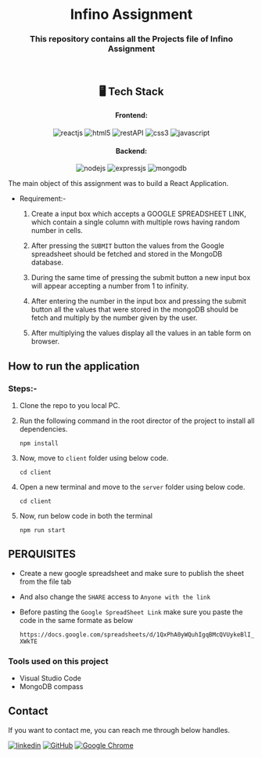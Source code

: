 <h1 align="center">Infino Assignment</h1>

<h3 align="center">This repository contains all the Projects file of Infino Assignment</h3>

<br />

<h2 align="center">🖥️ Tech Stack</h2>


<h4 align="center">Frontend:</h4>

<p align="center">
  <img src="https://img.shields.io/badge/react-%2320232a.svg?style=for-the-badge&logo=react&logoColor=%2361DAFB" alt="reactjs" />
  <img src="https://img.shields.io/badge/HTML5-E34F26?style=for-the-badge&logo=html5&logoColor=white" alt="html5" />
  <img src="https://img.shields.io/badge/Rest_API-02303A?style=for-the-badge&logo=react-router&logoColor=white" alt="restAPI" />
  <img src="https://img.shields.io/badge/CSS3-1572B6?style=for-the-badge&logo=css3&logoColor=white" alt="css3" />
  <img src="https://img.shields.io/badge/JavaScript-323330?style=for-the-badge&logo=javascript&logoColor=F7DF1E" alt="javascript" />
</p>


<h4 align="center">Backend:</h4>

<p align="center">
  <img src="https://img.shields.io/badge/Node.js-339933?style=for-the-badge&logo=nodedotjs&logoColor=white" alt="nodejs" />
  <img src="https://img.shields.io/badge/Express.js-000000?style=for-the-badge&logo=express&logoColor=white" alt="expressjs" />
  <img src="https://img.shields.io/badge/MongoDB-4EA94B?style=for-the-badge&logo=mongodb&logoColor=white" alt="mongodb" />
</p>

The main object of this assignment was to build a React Application.

- Requirement:-

    1. Create a input box which accepts a GOOGLE SPREADSHEET LINK, which contain a single column with multiple rows having random number in cells. 

    2. After pressing the `SUBMIT` button the values from the Google spreadsheet should be fetched and stored in the MongoDB database.

    3. During the same time of pressing the submit button a new input box will appear accepting a number from 1 to infinity.

    4. After entering the number in the input box and pressing the submit button all the values that were stored in the mongoDB should be fetch and multiply by the number given by the user.

    5. After multiplying the values display all the values in an table form on browser.

## How to run the application 

### Steps:- 

1. Clone the repo to you local PC.

2. Run the following command in the root director of the project to install all dependencies.

      ```
      npm install
      ```

3. Now, move to `client` folder using below code.
      
      ```
      cd client
      ```

4. Open a new terminal and move to the `server` folder using below code.

      ```
      cd client
      ```

5. Now, run below code in both the terminal

      ```
      npm run start
      ```

## PERQUISITES

- Create a new google spreadsheet and make sure to publish the sheet from the file tab 

- And also change the  `SHARE` access to `Anyone with the link`

- Before pasting the `Google SpreadSheet Link` make sure you paste the code in the same formate as below

  ```
  https://docs.google.com/spreadsheets/d/1QxPhA0yWQuhIgqBMcQVUykeBlI_ao7fexPA77-XWkTE
  ```

### Tools used on this project

- Visual Studio Code
- MongoDB compass


## Contact

If you want to contact me, you can reach me through below handles.

[![linkedin](https://img.shields.io/badge/Neeraj_Pal-0077B5?style=for-the-badge&logo=linkedin&logoColor=white)](https://www.linkedin.com/in/neeraj-palnj/)
[![GitHub](https://img.shields.io/badge/Neeraj_Pal-20232A?style=for-the-badge&logo=Github&logoColor=white)](https://github.com/neerajap-01)
[![Google Chrome](https://img.shields.io/badge/Neeraj%20Pal-4285F4?style=for-the-badge&logo=GoogleChrome&logoColor=white)](https://www.neerajpal.me)